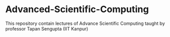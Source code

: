 # Advanced-Scientific-Computing
This repository contain lectures of Advance Scientific Computing taught by professor Tapan Sengupta (IIT Kanpur)
